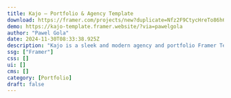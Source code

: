 ```yaml
---
title: Kajo — Portfolio & Agency Template
download: https://framer.com/projects/new?duplicate=Nfz2F9CtycHreTo86h6N&via=pawelgola&duplicateType=siteTemplate
demo: https://kajo-template.framer.website/?via=pawelgola
author: "Pawel Gola"
date: 2024-11-30T08:33:38.925Z
description: "Kajo is a sleek and modern agency and portfolio Framer Template, ideal for creative agencies, design studios, freelancers, or personal portfolios."
ssg: ["Framer"]
css: []
ui: []
cms: []
category: [Portfolio]
draft: false
---
```

